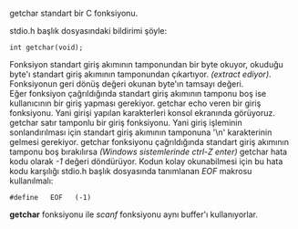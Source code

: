 getchar standart bir C fonksiyonu.

stdio.h başlık dosyasındaki bildirimi şöyle:

```
int getchar(void);
```

Fonksiyon standart giriş akımının tamponundan bir byte okuyor, okuduğu byte'ı standart giriş akımının tamponundan çıkartıyor. _(extract ediyor)_.<br>
Fonksiyonun geri dönüş değeri okunan byte'ın tamsayı değeri.<br>
Eğer fonksiyon çağrıldığında standart giriş akımının tamponu boş ise kullanıcının bir giriş yapması gerekiyor. <bt>
getchar echo veren bir giriş fonksiyonu. Yani girişi yapılan karakterleri konsol ekranında görüyoruz. <br>
getchar satır tamponlu bir giriş fonksiyonu. Yani giriş işleminin sonlandırılması için standart giriş akımının tamponuna '\n' karakterinin gelmesi gerekiyor.
getchar fonksiyonu çağrıldığında standart giriş akımının tamponu boş bırakılırsa _(Windows sistemlerinde ctrl-Z enter)_ getchar hata kodu olarak _-1_ değeri döndürüyor. Kodun kolay okunabilmesi için bu hata kodu karşılığı stdio.h başlık dosyasında tanımlanan _EOF_ makrosu kullanılmalı:
```
#define   EOF   (-1)
```

__getchar__ fonksiyonu ile _scanf_ fonksiyonu aynı buffer'ı kullanıyorlar.

